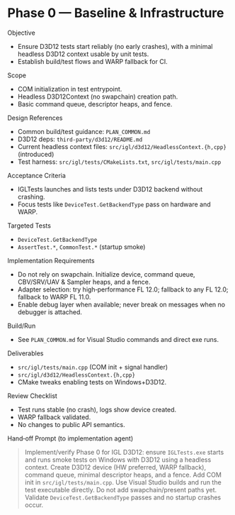 # Phase 0 — Baseline & Infrastructure

Objective
- Ensure D3D12 tests start reliably (no early crashes), with a minimal headless D3D12 context usable by unit tests.
- Establish build/test flows and WARP fallback for CI.

Scope
- COM initialization in test entrypoint.
- Headless D3D12Context (no swapchain) creation path.
- Basic command queue, descriptor heaps, and fence.

Design References
- Common build/test guidance: `PLAN_COMMON.md`
- D3D12 deps: `third-party/d3d12/README.md`
- Current headless context files: `src/igl/d3d12/HeadlessContext.{h,cpp}` (introduced)
- Test harness: `src/igl/tests/CMakeLists.txt`, `src/igl/tests/main.cpp`

Acceptance Criteria
- IGLTests launches and lists tests under D3D12 backend without crashing.
- Focus tests like `DeviceTest.GetBackendType` pass on hardware and WARP.

Targeted Tests
- `DeviceTest.GetBackendType`
- `AssertTest.*`, `CommonTest.*` (startup smoke)

Implementation Requirements
- Do not rely on swapchain. Initialize device, command queue, CBV/SRV/UAV & Sampler heaps, and a fence.
- Adapter selection: try high‑performance FL 12.0; fallback to any FL 12.0; fallback to WARP FL 11.0.
- Enable debug layer when available; never break on messages when no debugger is attached.

Build/Run
- See `PLAN_COMMON.md` for Visual Studio commands and direct exe runs.

Deliverables
- `src/igl/tests/main.cpp` (COM init + signal handler)
- `src/igl/d3d12/HeadlessContext.{h,cpp}`
- CMake tweaks enabling tests on Windows+D3D12.

Review Checklist
- Test runs stable (no crash), logs show device created.
- WARP fallback validated.
- No changes to public API semantics.

Hand‑off Prompt (to implementation agent)
> Implement/verify Phase 0 for IGL D3D12: ensure `IGLTests.exe` starts and runs smoke tests on Windows with D3D12 using a headless context. Create D3D12 device (HW preferred, WARP fallback), command queue, minimal descriptor heaps, and a fence. Add COM init in `src/igl/tests/main.cpp`. Use Visual Studio builds and run the test executable directly. Do not add swapchain/present paths yet. Validate `DeviceTest.GetBackendType` passes and no startup crashes occur.
